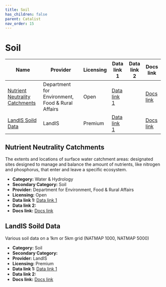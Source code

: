 ```yaml
---
title: Soil
has_children: false
parent: Catalist
nav_order: 15
---
```


# Soil

| Name                                                              | Provider                                         | Licensing | Data link 1                                                                                                           | Data link 2 | Docs link                                                                                       |
| ----------------------------------------------------------------- | ------------------------------------------------ | --------- | --------------------------------------------------------------------------------------------------------------------- | ----------- | ----------------------------------------------------------------------------------------------- |
| [Nutrient Neutrality Catchments](#nutrient-neutrality-catchments) | Department for Environment, Food & Rural Affairs | Open      | [Data link 1](https://naturalengland-defra.opendata.arcgis.com/datasets/nutrient-neutrality-catchments-england/about) |             | [Docs link](https://environment.data.gov.uk/defra/c11d1558-7d2f-4a71-9c20-93f02d148ef5/details) |
| [LandIS Soild Data](#landis-soild-data)                           | LandIS                                           | Premium   | [Data link 1](https://www.landis.org.uk/data/pricer.cfm)                                                              |             | [Docs link](https://www.landis.org.uk/data/natmap.cfm)                                          |

## Nutrient Neutrality Catchments

The extents and locations of surface water catchment areas: designated sites designed to manage and balance the amount of nutrients, like nitrogen and phosphorus, that enter and leave a specific ecosystem.

- **Category:** Water & Hydrology
- **Secondary Category:** Soil
- **Provider:** Department for Environment, Food & Rural Affairs
- **Licensing:** Open
- **Data link 1:** [Data link 1](https://naturalengland-defra.opendata.arcgis.com/datasets/nutrient-neutrality-catchments-england/about)
- **Data link 2:** 
- **Docs link:** [Docs link](https://environment.data.gov.uk/defra/c11d1558-7d2f-4a71-9c20-93f02d148ef5/details)



## LandIS Soild Data

Various soil data on a 1km or 5km grid (NATMAP 1000, NATMAP 5000)

- **Category:** Soil
- **Secondary Category:** 
- **Provider:** LandIS
- **Licensing:** Premium
- **Data link 1:** [Data link 1](https://www.landis.org.uk/data/pricer.cfm)
- **Data link 2:** 
- **Docs link:** [Docs link](https://www.landis.org.uk/data/natmap.cfm)
